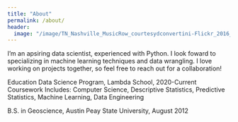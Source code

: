 ```yaml
---
title: "About"
permalink: /about/
header:
  image: "/image/TN_Nashville_MusicRow_courtesydconvertini-Flickr_2016_001_sig_001.jpg"
---
```


I’m an apsiring data scientist, experienced with Python. I look foward to specializing in machine learning techniques and data wrangling. I love working on projects together, so feel free to reach out for a collaboration!

Education
Data Science Program, Lambda School, 2020-Current
Coursework Includes: Computer Science, Descriptive Statistics, Predictive Statistics, Machine Learning, Data Engineering

B.S. in Geoscience, Austin Peay State University, August 2012
